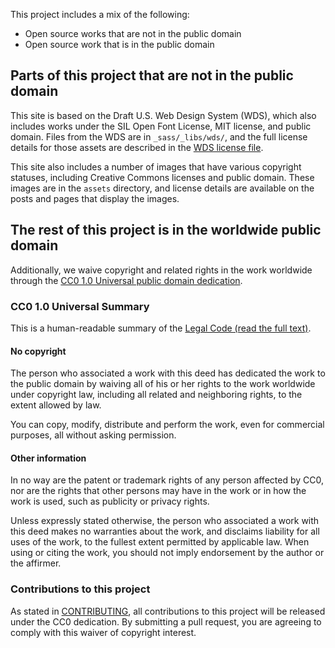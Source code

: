 This project includes a mix of the following:

* Open source works that are not in the public domain
* Open source work that is in the public domain

## Parts of this project that are not in the public domain

This site is based on the Draft U.S. Web Design System (WDS), which also includes works under the SIL Open Font License, MIT license, and public domain. Files from the WDS are in `_sass/_libs/wds/`, and the full license details for those assets are described in the [WDS license file](https://github.com/uswds/uswds/blob/develop/LICENSE.md).

This site also includes a number of images that have various copyright statuses, including Creative Commons licenses and public domain. These images are in the `assets` directory, and license details are available on the posts and pages that display the images.

## The rest of this project is in the worldwide public domain

Additionally, we waive copyright and related rights in the work worldwide through the [CC0 1.0 Universal public domain dedication](https://creativecommons.org/publicdomain/zero/1.0/).

### CC0 1.0 Universal Summary

This is a human-readable summary of the
[Legal Code (read the full text)](https://creativecommons.org/publicdomain/zero/1.0/legalcode).

#### No copyright

The person who associated a work with this deed has dedicated the work to the public domain by waiving all of his or her rights to the work worldwide under copyright law, including all related and neighboring rights, to the extent allowed by law.

You can copy, modify, distribute and perform the work, even for commercial purposes, all without asking permission.

#### Other information

In no way are the patent or trademark rights of any person affected by CC0, nor are the rights that other persons may have in the work or in how the work is used, such as publicity or privacy rights.

Unless expressly stated otherwise, the person who associated a work with this deed makes no warranties about the work, and disclaims liability for all uses of the work, to the fullest extent permitted by applicable law. When using or citing the work, you should not imply endorsement by the author or the affirmer.

### Contributions to this project

As stated in [CONTRIBUTING](CONTRIBUTING.md), all contributions to this project will be released under the CC0 dedication. By submitting a pull request, you are agreeing to comply with this waiver of copyright interest.
